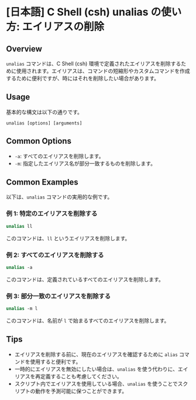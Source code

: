 # [日本語] C Shell (csh) unalias の使い方: エイリアスの削除

## Overview
`unalias` コマンドは、C Shell (csh) 環境で定義されたエイリアスを削除するために使用されます。エイリアスは、コマンドの短縮形やカスタムコマンドを作成するために便利ですが、時にはそれを削除したい場合があります。

## Usage
基本的な構文は以下の通りです。

```
unalias [options] [arguments]
```

## Common Options
- `-a`: すべてのエイリアスを削除します。
- `-m`: 指定したエイリアス名が部分一致するものを削除します。

## Common Examples
以下は、`unalias` コマンドの実用的な例です。

### 例 1: 特定のエイリアスを削除する
```csh
unalias ll
```
このコマンドは、`ll` というエイリアスを削除します。

### 例 2: すべてのエイリアスを削除する
```csh
unalias -a
```
このコマンドは、定義されているすべてのエイリアスを削除します。

### 例 3: 部分一致のエイリアスを削除する
```csh
unalias -m l
```
このコマンドは、名前が `l` で始まるすべてのエイリアスを削除します。

## Tips
- エイリアスを削除する前に、現在のエイリアスを確認するために `alias` コマンドを使用すると便利です。
- 一時的にエイリアスを無効にしたい場合は、`unalias` を使う代わりに、エイリアスを再定義することも考慮してください。
- スクリプト内でエイリアスを使用している場合、`unalias` を使うことでスクリプトの動作を予測可能に保つことができます。